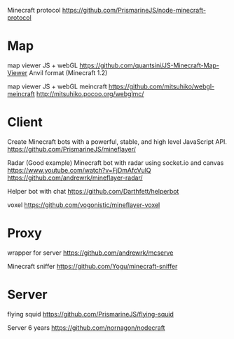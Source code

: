 Minecraft protocol
https://github.com/PrismarineJS/node-minecraft-protocol

Map
====

map viewer JS + webGL
https://github.com/quantsini/JS-Minecraft-Map-Viewer
Anvil format (Minecraft 1.2)

map viewer JS + webGL meincraft
https://github.com/mitsuhiko/webgl-meincraft
http://mitsuhiko.pocoo.org/webglmc/


Client
=======

Create Minecraft bots with a powerful, stable, and high level JavaScript API. 
https://github.com/PrismarineJS/mineflayer/

Radar (Good example)
Minecraft bot with radar using socket.io and canvas
https://www.youtube.com/watch?v=FjDmAfcVulQ
https://github.com/andrewrk/mineflayer-radar/

Helper bot with chat
https://github.com/Darthfett/helperbot

voxel
https://github.com/vogonistic/mineflayer-voxel

Proxy
======

wrapper for server
https://github.com/andrewrk/mcserve

Minecraft sniffer
https://github.com/Yogu/minecraft-sniffer

Server
=======

flying squid
https://github.com/PrismarineJS/flying-squid

Server 6 years
https://github.com/nornagon/nodecraft

